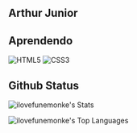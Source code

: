 ## Arthur Junior
## Aprendendo
![HTML5](https://img.shields.io/badge/HTML5-E34F26?style=for-the-badge&logo=html5&logoColor=white)
![CSS3](https://img.shields.io/badge/CSS3-1572B6?style=for-the-badge&logo=css3&logoColor=white)

## Github Status
![ilovefunemonke's Stats](https://github-readme-stats.vercel.app/api?username=ilovefunemonke&theme=dark&show_icons=true&hide_border=false&count_private=true)

![ilovefunemonke's Top Languages](https://github-readme-stats.vercel.app/api/top-langs/?username=ilovefunemonke&theme=dark&show_icons=true&hide_border=false&layout=compact)